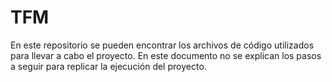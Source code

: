 # TFM

En este repositorio se pueden encontrar los archivos de código utilizados para llevar a cabo el proyecto. En este documento no se explican los pasos a seguir para replicar la ejecución del proyecto.

